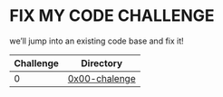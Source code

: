 # FIX MY CODE CHALLENGE

we’ll jump into an existing code base and fix it!

| **Challenge** | **Directory**|
| ---------------- | -------------------------------------- |
| 0 | [0x00-chalenge](./0x00-challenge) |